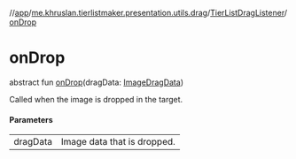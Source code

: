 //[app](../../../index.md)/[me.khruslan.tierlistmaker.presentation.utils.drag](../index.md)/[TierListDragListener](index.md)/[onDrop](on-drop.md)

# onDrop

abstract fun [onDrop](on-drop.md)(dragData: [ImageDragData](../../me.khruslan.tierlistmaker.data.models.drag/-image-drag-data/index.md))

Called when the image is dropped in the target.

#### Parameters

| | |
|---|---|
| dragData | Image data that is dropped. |
